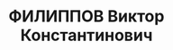 ---
title: ФИЛИППОВ Виктор Константинович
description: 'Род. в 1902, Читинская обл., Оловяннинский р-н, с. Ундино-Поселье, русский.
  Проживал: г. Пермь.

  Арестован 07.02.1937. 02.06.1938 – Дело прекращено за смертью обвиняемого. Умер
  13.08.1937'
---